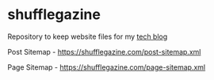 # shufflegazine

Repository to keep website files for my [tech blog](https://shufflegazine.com)

Post Sitemap - https://shufflegazine.com/post-sitemap.xml

Page Sitemap - https://shufflegazine.com/page-sitemap.xml
